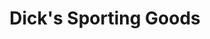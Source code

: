 ---
title: "Dick's Sporting Goods"
url: /fresno/dicks-sporting-goods-west-shaw-avenue/
shop: sports
---